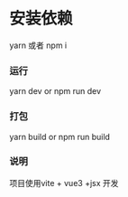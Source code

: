 #  安装依赖
yarn 或者 npm i

### 运行
yarn dev or npm run dev

### 打包

yarn build or npm run build


### 说明

项目使用vite + vue3 +jsx 开发
